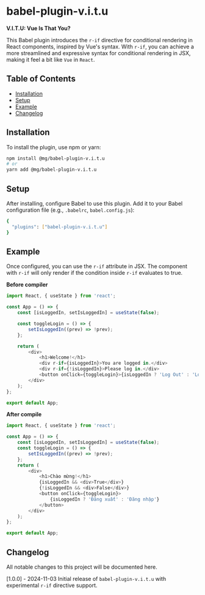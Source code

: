 # babel-plugin-v.i.t.u

**V.I.T.U: Vue Is That You?**

This Babel plugin introduces the `r-if` directive for conditional rendering in React components, inspired by Vue's syntax. With `r-if`, you can achieve a more streamlined and expressive syntax for conditional rendering in JSX, making it feel a bit like `Vue` in `React`.

## Table of Contents

- [Installation](#installation)
- [Setup](#setup)
- [Example](#example)
- [Changelog](#changelog)

## Installation

To install the plugin, use npm or yarn:

```bash
npm install @mg/babel-plugin-v.i.t.u
# or
yarn add @mg/babel-plugin-v.i.t.u
```

## Setup

After installing, configure Babel to use this plugin. Add it to your Babel configuration file (e.g., `.babelrc`, `babel.config.js`):

```bash
{
  "plugins": ["babel-plugin-v.i.t.u"]
}
```

## Example

Once configured, you can use the `r-if` attribute in JSX. The component with `r-if` will only render if the condition inside `r-if` evaluates to true.

**Before compiler**

```javascript
import React, { useState } from 'react';

const App = () => {
	const [isLoggedIn, setIsLoggedIn] = useState(false);

	const toggleLogin = () => {
		setIsLoggedIn((prev) => !prev);
	};

	return (
		<div>
			<h1>Welcome!</h1>
			<div r-if={isLoggedIn}>You are logged in.</div>
			<div r-if={!isLoggedIn}>Please log in.</div>
			<button onClick={toggleLogin}>{isLoggedIn ? 'Log Out' : 'Log In'}</button>
		</div>
	);
};

export default App;
```

**After compile**

```javascript
import React, { useState } from 'react';

const App = () => {
	const [isLoggedIn, setIsLoggedIn] = useState(false);
	const toggleLogin = () => {
		setIsLoggedIn((prev) => !prev);
	};
	return (
		<div>
			<h1>Chào mừng!</h1>
			{isLoggedIn && <div>True</div>}
			{!isLoggedIn && <div>False</div>}
			<button onClick={toggleLogin}>
				{isLoggedIn ? 'Đăng xuất' : 'Đăng nhập'}
			</button>
		</div>
	);
};

export default App;
```

## Changelog

All notable changes to this project will be documented here.

[1.0.0] - 2024-11-03
Initial release of `babel-plugin-v.i.t.u` with experimental `r-if` directive support.
